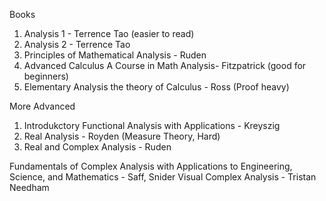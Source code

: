 
Books

1. Analysis 1 - Terrence Tao (easier to read)
2. Analysis 2 - Terrence Tao
3. Principles of Mathematical Analysis - Ruden
4. Advanced Calculus A Course in Math Analysis- Fitzpatrick (good for beginners)
5. Elementary Analysis the theory of Calculus - Ross (Proof heavy)

More Advanced

1. Introdukctory Functional Analysis with Applications - Kreyszig
2. Real Analysis - Royden (Measure Theory, Hard)
3. Real and Complex Analysis - Ruden


Fundamentals of Complex Analysis with Applications to Engineering, Science, and Mathematics - Saff, Snider
Visual Complex Analysis - Tristan Needham